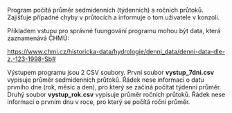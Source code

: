 Program počítá průměr sedmidenních (týdenních) a ročních průtoků.
Zajišťuje případné chyby v průtocích a informuje o tom uživatele v konzoli.

Příkladem vstupu pro správné fuungování programu mohou být data, která zaznamenává ČHMÚ:

https://www.chmi.cz/historicka-data/hydrologie/denni_data/denni-data-dle-z.-123-1998-Sb# 
    
Výstupem programu jsou 2 CSV soubory.
    První soubor **vystup_7dni.csv** vypisuje průměr sedmidenních průtoků.
        Řádek nese informaci o datu prvního dne (rok, měsíc a den), pro který se začíná počítat týdenní průměr.
    Druhý soubor **vystup_rok.csv** vypisuje  průměr ročních průtoků.
        Řádek nese informaci o prvním dnu v roce, pro který se počítá roční průměr.